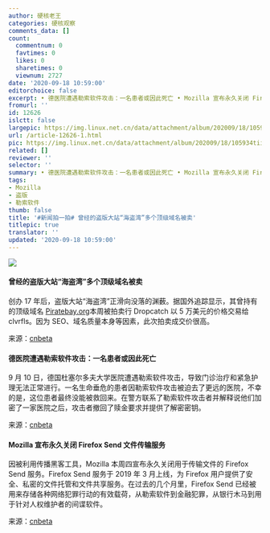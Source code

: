 ```yaml
---
author: 硬核老王
categories: 硬核观察
comments_data: []
count:
  commentnum: 0
  favtimes: 0
  likes: 0
  sharetimes: 0
  viewnum: 2727
date: '2020-09-18 10:59:00'
editorchoice: false
excerpt: • 德医院遭遇勒索软件攻击：一名患者或因此死亡 • Mozilla 宣布永久关闭 Firefox Send 文件传输服务
fromurl: ''
id: 12626
islctt: false
largepic: https://img.linux.net.cn/data/attachment/album/202009/18/105934tiihu9in6mm5vu5m.jpg
url: /article-12626-1.html
pic: https://img.linux.net.cn/data/attachment/album/202009/18/105934tiihu9in6mm5vu5m.jpg.thumb.jpg
related: []
reviewer: ''
selector: ''
summary: • 德医院遭遇勒索软件攻击：一名患者或因此死亡 • Mozilla 宣布永久关闭 Firefox Send 文件传输服务
tags:
- Mozilla
- 盗版
- 勒索软件
thumb: false
title: '#新闻拍一拍# 曾经的盗版大站“海盗湾”多个顶级域名被卖'
titlepic: true
translator: ''
updated: '2020-09-18 10:59:00'
---
```


![](/data/attachment/album/202009/18/105934tiihu9in6mm5vu5m.jpg)


#### 曾经的盗版大站“海盗湾”多个顶级域名被卖


创办 17 年后，盗版大站“海盗湾”正滑向没落的渊薮。据国外追踪显示，其曾持有的顶级域名 [Piratebay.org](http://piratebay.org/)本周被拍卖行 Dropcatch 以 5 万美元的价格交易给 clvrfls。因为 SEO、域名质量本身等因素，此次拍卖成交价很高。


来源：[cnbeta](https://www.cnbeta.com/articles/tech/1030263.htm)


#### 德医院遭遇勒索软件攻击：一名患者或因此死亡


9 月 10 日，德国杜塞尔多夫大学医院遭遇勒索软件攻击，导致门诊治疗和紧急护理无法正常进行。一名生命垂危的患者因勒索软件攻击被迫去了更远的医院，不幸的是，这位患者最终没能被救回来。在警方联系了勒索软件攻击者并解释说他们加密了一家医院之后，攻击者撤回了赎金要求并提供了解密密钥。


来源：[cnbeta](https://www.cnbeta.com/articles/tech/1030557.htm)


#### Mozilla 宣布永久关闭 Firefox Send 文件传输服务


因被利用传播黑客工具，Mozilla 本周四宣布永久关闭用于传输文件的 Firefox Send 服务。Firefox Send 服务于 2019 年 3 月上线，为 Firefox 用户提供了安全、私密的文件托管和文件共享服务。在过去的几个月里，Firefox Send 已经被用来存储各种网络犯罪行动的有效载荷，从勒索软件到金融犯罪，从银行木马到用于针对人权维护者的间谍软件。


来源：[cnbeta](https://www.cnbeta.com/articles/tech/1030551.htm)